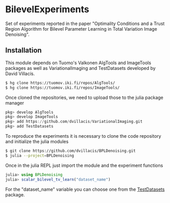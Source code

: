 # BilevelExperiments

Set of experiments reported in the paper "Optimality Conditions and a Trust Region Algorithm for Bilevel Parameter Learning in Total Variation Image Denoising".

## Installation
This module depends on Tuomo's Valkonen AlgTools and ImageTools packages as well as VariationalImaging and TestDatasets developed by David Villacís.

```sh
$ hg clone https://tuomov.iki.fi/repos/AlgTools/
$ hg clone https://tuomov.iki.fi/repos/ImageTools/
```

Once cloned the repositories, we need to upload those to the julia package manager

```julia
pkg> develop AlgTools
pkg> develop ImageTools
pkg> add https://github.com/dvillacis/VariationalImaging.git
pkg> add TestDatasets
```

To reproduce the experiments it is necessary to clone the code repository and initialize the julia modules

```sh
$ git clone https://github.com/dvillacis/BPLDenoising.git
$ julia --project=BPLDenoising
```

Once in the julia REPL just import the module and the experiment functions

```julia
julia> using BPLDenoising
julia> scalar_bilevel_tv_learn("dataset_name")
```

For the "dataset_name" variable you can choose one from the [TestDatasets](https://github.com/dvillacis/TestDatasets) package.

